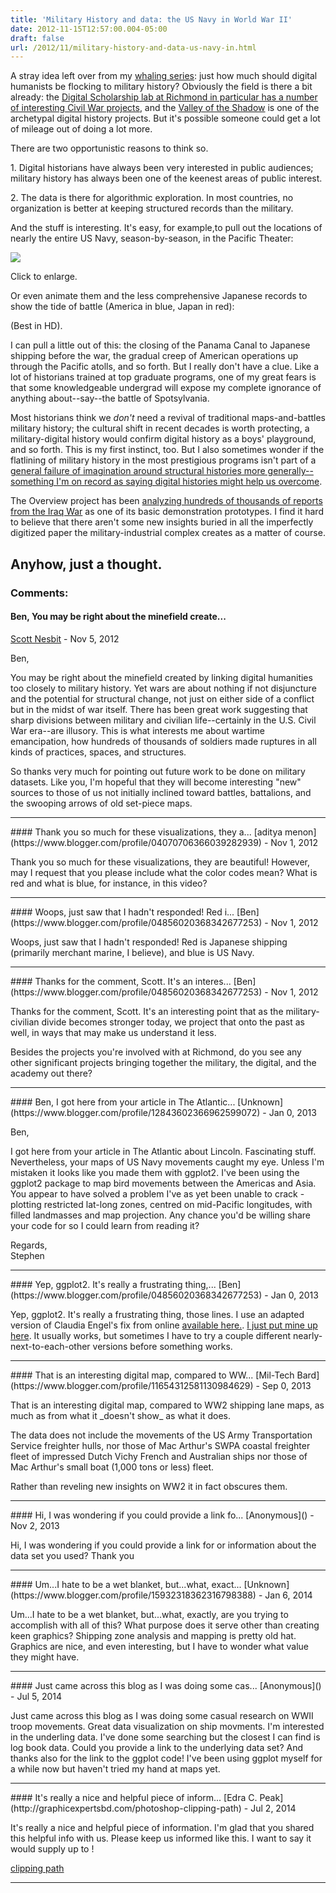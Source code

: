 ```yaml
---
title: 'Military History and data: the US Navy in World War II'
date: 2012-11-15T12:57:00.004-05:00
draft: false
url: /2012/11/military-history-and-data-us-navy-in.html
---
```


A stray idea left over from my [whaling series](http://sappingattention.blogspot.com/2012/11/reading-digital-sources-case-study-in.html): just how much should digital humanists be flocking to military history? Obviously the field is there a bit already: the [Digital Scholarship lab at Richmond in particular has a number of interesting Civil War projects](http://dsl.richmond.edu/), and the [Valley of the Shadow](http://valley.lib.virginia.edu/) is one of the archetypal digital history projects. But it's possible someone could get a lot of mileage out of doing a lot more.

There are two opportunistic reasons to think so.

1\. Digital historians have always been very interested in public audiences; military history has always been one of the keenest areas of public interest.

2\. The data is there for algorithmic exploration. In most countries, no organization is better at keeping structured records than the military.

And the stuff is interesting. It's easy, for example,to pull out the locations of nearly the entire US Navy, season-by-season, in the Pacific Theater:

[![](http://4.bp.blogspot.com/-HDZVWzQEW44/UKUfNlU7-4I/AAAAAAAADpY/NFffZz5g14E/s640/Pacific+Theater.png)](http://4.bp.blogspot.com/-HDZVWzQEW44/UKUfNlU7-4I/AAAAAAAADpY/NFffZz5g14E/s1600/Pacific+Theater.png)

Click to enlarge.

Or even animate them and the less comprehensive Japanese records to show the tide of battle (America in blue, Japan in red):

(Best in HD).

I can pull a little out of this: the closing of the Panama Canal to Japanese shipping before the war, the gradual creep of American operations up through the Pacific atolls, and so forth. But I really don't have a clue. Like a lot of historians trained at top graduate programs, one of my great fears is that some knowledgeable undergrad will expose my complete ignorance of anything about--say--the battle of Spotsylvania.

Most historians think we _don't_ need a revival of traditional maps-and-battles military history; the cultural shift in recent decades is worth protecting, a military-digital history would confirm digital history as a boys' playground, and so forth. This is my first instinct, too. But I also sometimes wonder if the flatlining of military history in the most prestigious programs isn't part of a [general failure of imagination around structural histories more generally--something I'm on record as saying digital histories might help us overcome](http://sappingattention.blogspot.com/2012/11/where-are-individuals-in-data-driven.html).

The Overview project has been [analyzing hundreds of thousands of reports from the Iraq War](http://overview.ap.org/blog/2010/12/a-full-text-visualization-of-the-iraq-war-logs/) as one of its basic demonstration prototypes. I find it hard to believe that there aren't some new insights buried in all the imperfectly digitized paper the military-industrial complex creates as a matter of course.

## Anyhow, just a thought.

### Comments:

#### Ben, You may be right about the minefield create...

[Scott Nesbit](http://dsl.richmond.edu 'noreply@blogger.com') - <time datetime="2012-11-16T13:16:27.912-05:00">Nov 5, 2012</time>

Ben,

You may be right about the minefield created by linking digital humanities too closely to military history. Yet wars are about nothing if not disjuncture and the potential for structural change, not just on either side of a conflict but in the midst of war itself. There has been great work suggesting that sharp divisions between military and civilian life--certainly in the U.S. Civil War era--are illusory. This is what interests me about wartime emancipation, how hundreds of thousands of soldiers made ruptures in all kinds of practices, spaces, and structures.

So thanks very much for pointing out future work to be done on military datasets. Like you, I'm hopeful that they will become interesting "new" sources to those of us not initially inclined toward battles, battalions, and the swooping arrows of old set-piece maps.

<hr />
#### Thank you so much for these visualizations, they a...
[aditya menon](https://www.blogger.com/profile/04070706366039282939) - <time datetime="2012-11-19T09:09:55.308-05:00">Nov 1, 2012</time>

Thank you so much for these visualizations, they are beautiful! However, may I request that you please include what the color codes mean? What is red and what is blue, for instance, in this video?

<hr />
#### Woops, just saw that I hadn't responded! Red i...
[Ben](https://www.blogger.com/profile/04856020368342677253) - <time datetime="2012-11-26T12:39:24.807-05:00">Nov 1, 2012</time>

Woops, just saw that I hadn't responded! Red is Japanese shipping (primarily merchant marine, I believe), and blue is US Navy.

<hr />
#### Thanks for the comment, Scott. It's an interes...
[Ben](https://www.blogger.com/profile/04856020368342677253) - <time datetime="2012-11-26T12:41:16.034-05:00">Nov 1, 2012</time>

Thanks for the comment, Scott. It's an interesting point that as the military-civilian divide becomes stronger today, we project that onto the past as well, in ways that may make us understand it less.

Besides the projects you're involved with at Richmond, do you see any other significant projects bringing together the military, the digital, and the academy out there?

<hr />
#### Ben, I got here from your article in The Atlantic...
[Unknown](https://www.blogger.com/profile/12843602366962599072) - <time datetime="2013-01-27T17:00:27.222-05:00">Jan 0, 2013</time>

Ben,

I got here from your article in The Atlantic about Lincoln. Fascinating stuff. Nevertheless, your maps of US Navy movements caught my eye. Unless I'm mistaken it looks like you made them with ggplot2. I've been using the ggplot2 package to map bird movements between the Americas and Asia. You appear to have solved a problem I've as yet been unable to crack - plotting restricted lat-long zones, centred on mid-Pacific longitudes, with filled landmasses and map projection. Any chance you'd be willing share your code for so I could learn from reading it?

Regards,  
Stephen

<hr />
#### Yep, ggplot2. It's really a frustrating thing,...
[Ben](https://www.blogger.com/profile/04856020368342677253) - <time datetime="2013-01-27T21:40:23.241-05:00">Jan 0, 2013</time>

Yep, ggplot2. It's really a frustrating thing, those lines. I use an adapted version of Claudia Engel's fix from online [available here.](http://www.stanford.edu/~cengel/cgi-bin/anthrospace/great-circles-on-a-recentered-worldmap-in-ggplot). [I just put mine up here](http://rpubs.com/benmschmidt/Recenter). It usually works, but sometimes I have to try a couple different nearly-next-to-each-other versions before something works.

<hr />
#### That is an interesting digital map, compared to WW...
[Mil-Tech Bard](https://www.blogger.com/profile/11654312581130984629) - <time datetime="2013-09-29T12:08:47.502-04:00">Sep 0, 2013</time>

That is an interesting digital map, compared to WW2 shipping lane maps, as much as from what it \_doesn't show\_ as what it does.

The data does not include the movements of the US Army Transportation Service freighter hulls, nor those of Mac Arthur's SWPA coastal freighter fleet of impressed Dutch Vichy French and Australian ships nor those of Mac Arthur's small boat (1,000 tons or less) fleet.

Rather than reveling new insights on WW2 it in fact obscures them.

<hr />
#### Hi, I was wondering if you could provide a link fo...
[Anonymous]() - <time datetime="2013-11-26T14:11:18.482-05:00">Nov 2, 2013</time>

Hi, I was wondering if you could provide a link for or information about the data set you used? Thank you

<hr />
#### Um...I hate to be a wet blanket, but...what, exact...
[Unknown](https://www.blogger.com/profile/15932318362316798388) - <time datetime="2014-01-11T08:23:34.328-05:00">Jan 6, 2014</time>

Um...I hate to be a wet blanket, but...what, exactly, are you trying to accomplish with all of this? What purpose does it serve other than creating keen graphics? Shipping zone analysis and mapping is pretty old hat. Graphics are nice, and even interesting, but I have to wonder what value they might have.

<hr />
#### Just came across this blog as I was doing some cas...
[Anonymous]() - <time datetime="2014-07-11T16:53:13.440-04:00">Jul 5, 2014</time>

Just came across this blog as I was doing some casual research on WWII troop movements. Great data visualization on ship movments. I'm interested in the underling data. I've done some searching but the closest I can find is log book data. Could you provide a link to the underlying data set? And thanks also for the link to the ggplot code! I've been using ggplot myself for a while now but haven't tried my hand at maps yet.

<hr />
#### It's really a nice and helpful piece of inform...
[Edra C. Peak](http://graphicexpertsbd.com/photoshop-clipping-path) - <time datetime="2014-07-22T07:33:04.994-04:00">Jul 2, 2014</time>

It's really a nice and helpful piece of information. I'm glad that you shared this helpful info with us. Please keep us informed like this. I want to say it would supply up to !

[clipping path](http://graphicexpertsbd.com/photoshop-clipping-path)

<hr />
